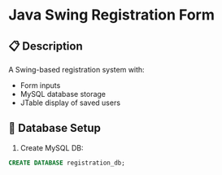 # Java Swing Registration Form

## 📋 Description
A Swing-based registration system with:
- Form inputs
- MySQL database storage
- JTable display of saved users

## 💾 Database Setup
1. Create MySQL DB:
```sql
CREATE DATABASE registration_db;
